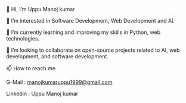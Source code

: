 👋 Hi, I’m Uppu Manoj kumar 

👀 I’m interested in Software Development,
 Web Development and AI.
 
🌱 I’m currently learning and improving
  my skills in Python, web  technologies.
  
💞️ I’m looking to collaborate on
   open-source projects related to
   AI, web development, and software development.
   
📫 How to reach me

G-Mail : manojkumaruppu1999@gmail.com

Linkedin : Uppu Manoj kumar

<!---
UppuManoj/UppuManoj is a ✨ special ✨ repository because its `README.md` (this file) appears on your GitHub profile.
You can click the Preview link to take a look at your changes.
--->

